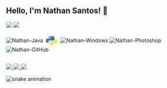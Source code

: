 ## Hello, I'm Nathan Santos! 👋

<div>
  <img height="180cm" src="https://github-readme-stats.vercel.app/api?username=enejota-njs&show_icons=true&theme=holi&include_all_commits=true&count_private=true"/>
  <img height="180cm" src="https://github-readme-stats.vercel.app/api/top-langs/?username=enejota-njs&layout=compact&langs_count=16&theme=holi"/>
</div>

<div style="display: inline_block"><br>
  <img align="center" alt="Nathan-Java" height="30" width="40" src="https://cdn.jsdelivr.net/gh/devicons/devicon@latest/icons/java/java-original.svg">
  <img align="center" alt="Nathan-Python" height="30" width="40" src="https://raw.githubusercontent.com/devicons/devicon/master/icons/python/python-original.svg">
  <img align="center" alt="Nathan-Windows" height="30" width="40" src="https://cdn.jsdelivr.net/gh/devicons/devicon@latest/icons/windows11/windows11-original.svg"> 
  <img align="center" alt="Nathan-Photoshop" height="30" width="40" src="https://cdn.jsdelivr.net/gh/devicons/devicon@latest/icons/photoshop/photoshop-original.svg"> 
  <img align="center" alt="Nathan-GitHub" height="30" width="40" src="https://cdn.jsdelivr.net/gh/devicons/devicon@latest/icons/github/github-original.svg"> 
</div>

##

<a href="mailto:ns03052006@gmail.com" target="_blank">
  <img src="https://img.shields.io/badge/Gmail-D14836?style=for-the-badge&logo=gmail&logoColor=white">
</a>
<a href="https://instagram.com/njs_nathan" target="_blank">
  <img src="https://img.shields.io/badge/Instagram-E4405F?style=for-the-badge&logo=instagram&logoColor=white">
</a>
<a href="https://www.linkedin.com/in/nathan-de-jesus-dos-santos-6868a0317" target="_blank">
  <img src="https://img.shields.io/badge/LinkedIn-0A66C2?style=for-the-badge&logo=linkedin&logoColor=white">
</a>

![snake animation](https://github.com/enejota-njs/enejota-njs/blob/output/github-contribution-grid-snake.svg)
